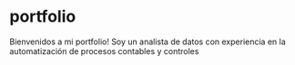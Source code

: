 # portfolio
Bienvenidos a mi portfolio!
Soy un analista de datos con experiencia en la automatización de procesos contables y controles
